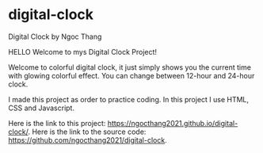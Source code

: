 # digital-clock
Digital Clock by Ngoc Thang

HELLO
Welcome to mys Digital Clock Project!

Welcome to colorful digital clock, it just simply shows you the current time with glowing colorful effect. You can change between 12-hour and 24-hour clock. 


I made this project as order to practice coding.
In this project I use HTML, CSS and Javascript.


Here is the link to this project: https://ngocthang2021.github.io/digital-clock/.
Here is the link to the source code: https://github.com/ngocthang2021/digital-clock.
